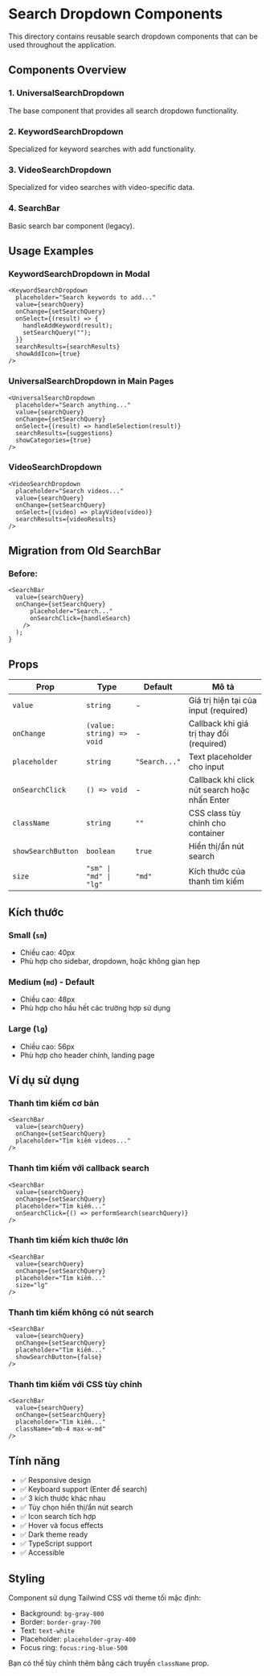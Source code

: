 # Search Dropdown Components

This directory contains reusable search dropdown components that can be used throughout the application.

## Components Overview

### 1. UniversalSearchDropdown

The base component that provides all search dropdown functionality.

### 2. KeywordSearchDropdown

Specialized for keyword searches with add functionality.

### 3. VideoSearchDropdown

Specialized for video searches with video-specific data.

### 4. SearchBar

Basic search bar component (legacy).

## Usage Examples

### KeywordSearchDropdown in Modal

```tsx
<KeywordSearchDropdown
  placeholder="Search keywords to add..."
  value={searchQuery}
  onChange={setSearchQuery}
  onSelect={(result) => {
    handleAddKeyword(result);
    setSearchQuery("");
  }}
  searchResults={searchResults}
  showAddIcon={true}
/>
```

### UniversalSearchDropdown in Main Pages

```tsx
<UniversalSearchDropdown
  placeholder="Search anything..."
  value={searchQuery}
  onChange={setSearchQuery}
  onSelect={(result) => handleSelection(result)}
  searchResults={suggestions}
  showCategories={true}
/>
```

### VideoSearchDropdown

```tsx
<VideoSearchDropdown
  placeholder="Search videos..."
  value={searchQuery}
  onChange={setSearchQuery}
  onSelect={(video) => playVideo(video)}
  searchResults={videoResults}
/>
```

## Migration from Old SearchBar

### Before:

```tsx
<SearchBar
  value={searchQuery}
  onChange={setSearchQuery}
      placeholder="Search..."
      onSearchClick={handleSearch}
    />
  );
}
```

## Props

| Prop               | Type                      | Default       | Mô tả                                         |
| ------------------ | ------------------------- | ------------- | --------------------------------------------- |
| `value`            | `string`                  | -             | Giá trị hiện tại của input (required)         |
| `onChange`         | `(value: string) => void` | -             | Callback khi giá trị thay đổi (required)      |
| `placeholder`      | `string`                  | `"Search..."` | Text placeholder cho input                    |
| `onSearchClick`    | `() => void`              | -             | Callback khi click nút search hoặc nhấn Enter |
| `className`        | `string`                  | `""`          | CSS class tùy chỉnh cho container             |
| `showSearchButton` | `boolean`                 | `true`        | Hiển thị/ẩn nút search                        |
| `size`             | `"sm" \| "md" \| "lg"`    | `"md"`        | Kích thước của thanh tìm kiếm                 |

## Kích thước

### Small (`sm`)

- Chiều cao: 40px
- Phù hợp cho sidebar, dropdown, hoặc không gian hẹp

### Medium (`md`) - Default

- Chiều cao: 48px
- Phù hợp cho hầu hết các trường hợp sử dụng

### Large (`lg`)

- Chiều cao: 56px
- Phù hợp cho header chính, landing page

## Ví dụ sử dụng

### Thanh tìm kiếm cơ bản

```tsx
<SearchBar
  value={searchQuery}
  onChange={setSearchQuery}
  placeholder="Tìm kiếm videos..."
/>
```

### Thanh tìm kiếm với callback search

```tsx
<SearchBar
  value={searchQuery}
  onChange={setSearchQuery}
  placeholder="Tìm kiếm..."
  onSearchClick={() => performSearch(searchQuery)}
/>
```

### Thanh tìm kiếm kích thước lớn

```tsx
<SearchBar
  value={searchQuery}
  onChange={setSearchQuery}
  placeholder="Tìm kiếm..."
  size="lg"
/>
```

### Thanh tìm kiếm không có nút search

```tsx
<SearchBar
  value={searchQuery}
  onChange={setSearchQuery}
  placeholder="Tìm kiếm..."
  showSearchButton={false}
/>
```

### Thanh tìm kiếm với CSS tùy chỉnh

```tsx
<SearchBar
  value={searchQuery}
  onChange={setSearchQuery}
  placeholder="Tìm kiếm..."
  className="mb-4 max-w-md"
/>
```

## Tính năng

- ✅ Responsive design
- ✅ Keyboard support (Enter để search)
- ✅ 3 kích thước khác nhau
- ✅ Tùy chọn hiển thị/ẩn nút search
- ✅ Icon search tích hợp
- ✅ Hover và focus effects
- ✅ Dark theme ready
- ✅ TypeScript support
- ✅ Accessible

## Styling

Component sử dụng Tailwind CSS với theme tối mặc định:

- Background: `bg-gray-800`
- Border: `border-gray-700`
- Text: `text-white`
- Placeholder: `placeholder-gray-400`
- Focus ring: `focus:ring-blue-500`

Bạn có thể tùy chỉnh thêm bằng cách truyền `className` prop.
